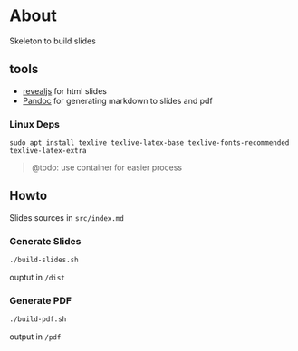 
# About

Skeleton to build slides 


## tools

* [revealjs](https://revealjs.com/) for html slides
* [Pandoc](https://pandoc.org/installing.html#linux) for generating markdown to slides and pdf


### Linux Deps

`sudo apt install texlive texlive-latex-base texlive-fonts-recommended texlive-latex-extra`

> @todo: use container for easier process


## Howto

Slides sources in `src/index.md`


### Generate Slides


```bash
./build-slides.sh
```
ouptut in `/dist`


### Generate PDF

```bash
./build-pdf.sh
```

output in `/pdf`